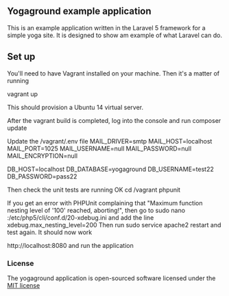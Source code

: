 ## Yogaground example application

This is an example application written in the Laravel 5 framework for a simple yoga site. It is designed to show am example of what Laravel can do.


## Set up

You'll need to have Vagrant installed on your machine. Then it's a matter of running

vagrant up

This should provision a Ubuntu 14 virtual server.

After the vagrant build is completed, log into the console and run
 composer update

Update the /vagrant/.env file
MAIL_DRIVER=smtp
MAIL_HOST=localhost
MAIL_PORT=1025
MAIL_USERNAME=null
MAIL_PASSWORD=null
MAIL_ENCRYPTION=null

DB_HOST=localhost
DB_DATABASE=yogaground
DB_USERNAME=test22
DB_PASSWORD=pass22

Then check the unit tests are running OK
cd /vagrant
phpunit

If you get an error with PHPUnit complaining that "Maximum function nesting level of '100' reached, aborting!", then go to
sudo nano :/etc/php5/cli/conf.d/20-xdebug.ini and add the line
xdebug.max_nesting_level=200
Then run
sudo service apache2 restart and test again. It should now work

http://localhost:8080
and run the application

### License

The yogaground application is open-sourced software licensed under the [MIT license](http://opensource.org/licenses/MIT)
